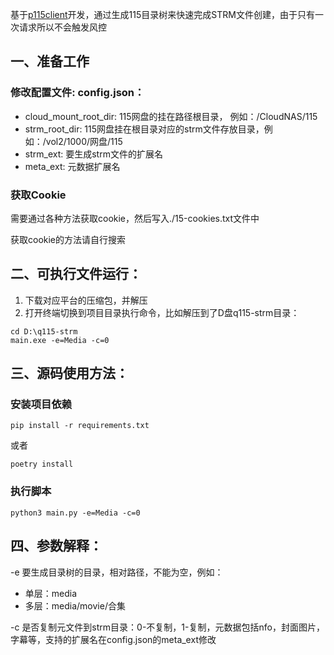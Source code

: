 基于[p115client](https://github.com/ChenyangGao/p115client)开发，通过生成115目录树来快速完成STRM文件创建，由于只有一次请求所以不会触发风控

## 一、准备工作
### 修改配置文件: config.json：
- cloud_mount_root_dir: 115网盘的挂在路径根目录， 例如：/CloudNAS/115
- strm_root_dir: 115网盘挂在根目录对应的strm文件存放目录，例如：/vol2/1000/网盘/115
- strm_ext: 要生成strm文件的扩展名
- meta_ext: 元数据扩展名
### 获取Cookie
需要通过各种方法获取cookie，然后写入./15-cookies.txt文件中

获取cookie的方法请自行搜索

## 二、可执行文件运行：
1. 下载对应平台的压缩包，并解压
2. 打开终端切换到项目目录执行命令，比如解压到了D盘q115-strm目录：
```console
cd D:\q115-strm
main.exe -e=Media -c=0
```

## 三、源码使用方法：
### 安装项目依赖
```console
pip install -r requirements.txt
```
或者
```console
poetry install
```
### 执行脚本
```console
python3 main.py -e=Media -c=0
```

## 四、参数解释：
-e 要生成目录树的目录，相对路径，不能为空，例如：
- 单层：media
- 多层：media/movie/合集

-c 是否复制元文件到strm目录：0-不复制，1-复制，元数据包括nfo，封面图片，字幕等，支持的扩展名在config.json的meta_ext修改
